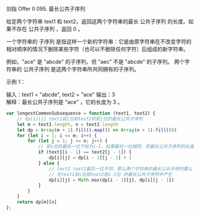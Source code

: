 剑指 Offer II 095. 最长公共子序列

给定两个字符串 text1 和 text2，返回这两个字符串的最长 公共子序列 的长度。如果不存在 公共子序列 ，返回 0 。

一个字符串的 子序列 是指这样一个新的字符串：它是由原字符串在不改变字符的相对顺序的情况下删除某些字符（也可以不删除任何字符）后组成的新字符串。

例如，"ace" 是 "abcde" 的子序列，但 "aec" 不是 "abcde" 的子序列。
两个字符串的 公共子序列 是这两个字符串所共同拥有的子序列。

 

示例 1：

输入：text1 = "abcde", text2 = "ace" 
输出：3  
解释：最长公共子序列是 "ace" ，它的长度为 3 。
```js
var longestCommonSubsequence = function (text1, text2) {
    // dp[i][j] text1前i位和text2的前j位的最长公共子序列
    let m = text1.length, n = text2.length
    let dp = Array(m + 1).fill().map(() => Array(n + 1).fill(0))
    for (let i = 1; i <= m; i++) {
        for (let j = 1; j <= n; j++) {
            // 前i位的最后一位下标为i-1，如果最后一位相同，则最长公共子序列的长度+1
            if (text1[i - 1] == text2[j - 1]) {
                dp[i][j] = dp[i - 1][j - 1] + 1
            } else {
                // text1 text2最后一位不同，那么两个字符串的最长公共子序列要么 在text1前i-1位和text2前i位 要么
                // 在text1前i位和text2前i-1位 的最长公共子序列中产生
                dp[i][j] = Math.max(dp[i - 1][j], dp[i][j - 1])
            }
        }
    }
    return dp[m][n]
};